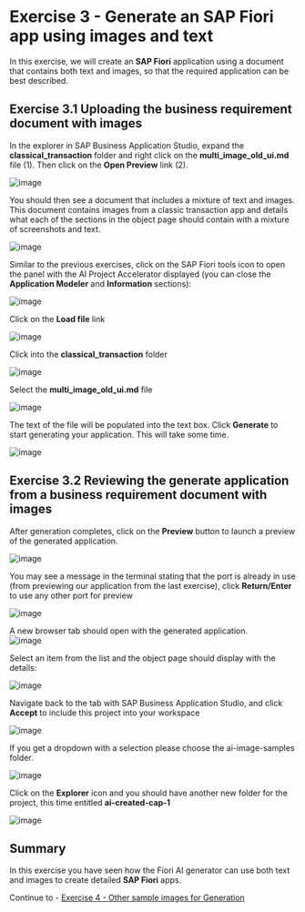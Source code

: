 #  Exercise 3 - Generate an SAP Fiori app using images and text


In this exercise, we will create an **SAP Fiori** application using a document that contains both text and images, so that the required application can be best described.


## Exercise 3.1 Uploading the business requirement document with images

In the explorer in SAP Business Application Studio, expand the **classical_transaction** folder and right click on the **multi_image_old_ui.md** file (1).  Then click on the **Open Preview** link (2).

![image](ex3img1.png)

You should then see a document that includes a mixture of text and images.  This document contains images from a classic transaction app and details what each of the sections in the object page should contain with a mixture of screenshots and text.

![image](ex3img2.png)

Similar to the previous exercises, click on the SAP Fiori tools icon to open the panel with the AI Project Accelerator displayed (you can close the **Application Modeler** and **Information** sections):

![image](ex3img3.png)

Click on the **Load file** link

![image](ex3img4.png)

Click into the **classical_transaction** folder

![image](ex3img5.png)

Select the **multi_image_old_ui.md** file

![image](ex3img6.png)

The text of the file will be populated into the text box.  Click **Generate** to start generating your application.  This will take some time.

![image](ex3img7.png)

## Exercise 3.2 Reviewing the generate application from a business requirement document with images

After generation completes, click on the **Preview** button to launch a preview of the generated application.

![image](ex3img8.png)

You may see a message in the terminal stating that the port is already in use (from previewing our application from the last exercise), click **Return/Enter** to use any other port for preview

![image](ex3img9.png)

A new browser tab should open with the generated application. <br>
![image](ex3img10.png)

Select an item from the list and the object page should display with the details:

![image](ex3img11.png)

Navigate back to the tab with SAP Business Application Studio, and click **Accept** to include this project into your workspace


![image](ex3img12-2.png)

If you get a dropdown with a selection please choose the ai-image-samples folder.

![image](ex2img132.png)

Click on the **Explorer** icon and you should have another new folder for the project, this time entitled **ai-created-cap-1**

![image](ex3img13.png)

## Summary

In this exercise you have seen how the Fiori AI generator can use both text and images to create detailed **SAP Fiori** apps.

Continue to - [Exercise 4 - Other sample images for Generation](../ex4/README.md)
